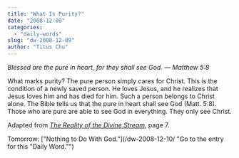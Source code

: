 ```yaml
---
title: "What Is Purity?"
date: "2008-12-09"
categories: 
  - "daily-words"
slug: "dw-2008-12-09"
author: "Titus Chu"
---
```


_Blessed are the pure in heart, for they shall see God. — Matthew 5:8_

What marks purity? The pure person simply cares for Christ. This is the condition of a newly saved person. He loves Jesus, and he realizes that Jesus loves him and has died for him. Such a person belongs to Christ alone. The Bible tells us that the pure in heart shall see God (Matt. 5:8). Those who are pure are able to see God in everything. They only see Christ.

Adapted from [_The Reality of the Divine Stream_](book-reality-of-the-divine-stream/ "Go to the entry for this book."), page 7.

Tomorrow: ["Nothing to Do With God."](/dw-2008-12-10/ "Go to the entry for this "Daily Word."")
